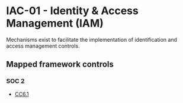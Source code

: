 # IAC-01 - Identity & Access Management (IAM)
Mechanisms exist to facilitate the implementation of identification and access management controls.
## Mapped framework controls
### SOC 2
- [CC6.1](../soc2/cc61.md)